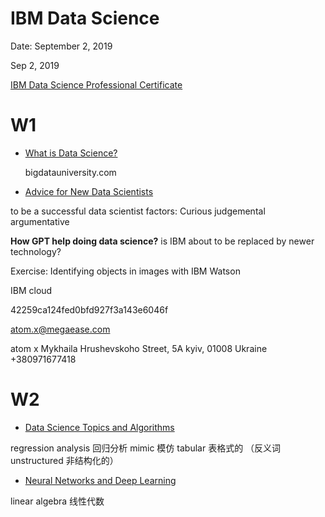 # IBM Data Science

Date: September 2, 2019

Sep 2, 2019

[IBM Data Science Professional Certificate](https://www.coursera.org/professional-certificates/ibm-data-science)

# W1

- [What is Data Science?](https://www.coursera.org/learn/what-is-datascience/lecture/kIuf0?t=142)
    
    bigdatauniversity.com 
    
- [Advice for New Data Scientists](https://www.coursera.org/learn/what-is-datascience/lecture/tVi7S?t=157)

to be a successful data scientist factors: Curious judgemental argumentative

**How GPT help doing data science?** is IBM about to be replaced by newer technology?

Exercise: Identifying objects in images with IBM Watson

IBM cloud 

42259ca124fed0bfd927f3a143e6046f

[atom.x@megaease.com](mailto:atom.x@megaease.com)

atom x
Mykhaila Hrushevskoho Street, 5А
kyiv, 01008
Ukraine
+380971677418

# W2

- [Data Science Topics and Algorithms](https://www.coursera.org/learn/what-is-datascience/lecture/pVptf?t=5)

regression analysis 回归分析 mimic 模仿 tabular 表格式的 （反义词 unstructured 非结构化的）

- [Neural Networks and Deep Learning](https://www.coursera.org/learn/what-is-datascience/lecture/7oAMJ?t=349)

linear algebra 线性代数
